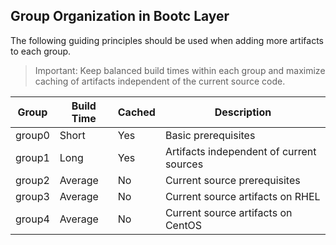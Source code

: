 ## Group Organization in Bootc Layer

The following guiding principles should be used when adding more artifacts
to each group. 

> Important: Keep balanced build times within each group and maximize caching
> of artifacts independent of the current source code.

|Group |Build Time|Cached|Description|
|------|----------|------|-----------|
|group0| Short    | Yes  | Basic prerequisites
|group1| Long     | Yes  | Artifacts independent of current sources
|group2| Average  | No   | Current source prerequisites
|group3| Average  | No   | Current source artifacts on RHEL  
|group4| Average  | No   | Current source artifacts on CentOS
